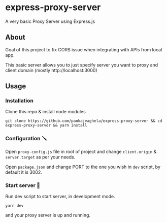 # express-proxy-server

A very basic Proxy Server using Express.js 

## About 

Goal of this project to fix CORS issue when integrating with APIs from local app.

This basic server allows you to just specify server you want to proxy and client domain (mostly http://localhost:3000) 

## Usage


### Installation 

Clone this repo & install node modules

```
git clone https://github.com/pankajvaghela/express-proxy-server && cd express-proxy-server && yarn install
```


### Configuration 🪛

Open `proxy-config.js` file in root of project and change `client.origin` & `server.target` as per your needs.

Open `package.json` and change PORT to the one you wish in `dev` script, by default it is 3002. 

### Start server 🚀 

Run dev script to start server, in development mode.

```
yarn dev
```

and your proxy server is up and running. 






